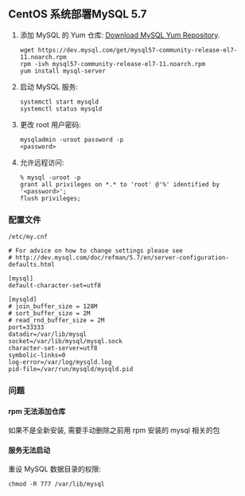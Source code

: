 ## CentOS 系统部署MySQL 5.7

1. 添加 MySQL 的 Yum 仓库: [Download MySQL Yum Repository][mysql-yum-repo].
   ```
   wget https://dev.mysql.com/get/mysql57-community-release-el7-11.noarch.rpm
   rpm -ivh mysql57-community-release-el7-11.noarch.rpm
   yum install mysql-server
   ```
1. 启动 MySQL 服务:
   ```
   systemctl start mysqld
   systemctl status mysqld
   ```
1. 更改 root 用户密码:
   ```
   mysqladmin -uroot password -p
   <password>
   ```
1. 允许远程访问:
   ```
   % mysql -uroot -p
   grant all privileges on *.* to 'root' @'%' identified by '<password>';
   flush privileges;
   ```

### 配置文件

`/etc/my.cnf`

```
# For advice on how to change settings please see
# http://dev.mysql.com/doc/refman/5.7/en/server-configuration-defaults.html

[mysql]
default-character-set=utf8

[mysqld]
# join_buffer_size = 128M
# sort_buffer_size = 2M
# read_rnd_buffer_size = 2M
port=33333
datadir=/var/lib/mysql
socket=/var/lib/mysql/mysql.sock
character-set-server=utf8
symbolic-links=0
log-error=/var/log/mysqld.log
pid-file=/var/run/mysqld/mysqld.pid
```


### 问题

#### rpm 无法添加仓库

如果不是全新安装, 需要手动删除之前用 rpm 安装的 mysql 相关的包

#### 服务无法启动

重设 MySQL 数据目录的权限:

```
chmod -R 777 /var/lib/mysql
```



[mysql-yum-repo]: https://dev.mysql.com/downloads/repo/yum
